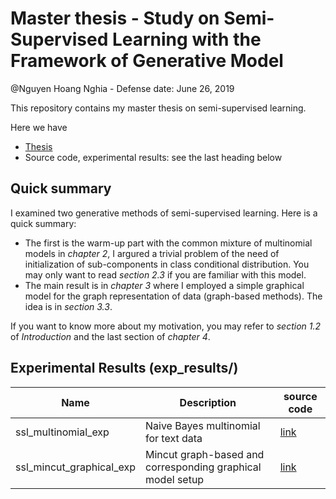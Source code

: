 Master thesis - Study on Semi-Supervised Learning with the Framework of Generative Model
===
@Nguyen Hoang Nghia - Defense date: June 26, 2019

This repository contains my master thesis on semi-supervised learning. 

Here we have
- [Thesis][1]
- Source code, experimental results: see the last heading below


Quick summary
---
I examined two generative methods of semi-supervised learning. Here is a quick summary:
- The first is the warm-up part with the common mixture of multinomial models in *chapter 2*, I argured a trivial problem of the need of initialization of sub-components in class conditional distribution. You may only want to read *section 2.3* if you are familiar with this model.
- The main result is in *chapter 3* where I employed a simple graphical model for the graph representation of data (graph-based methods). The idea is in *section 3.3*.

If you want to know more about my motivation, you may refer to *section 1.2* of *Introduction* and the last section of *chapter 4*.


Experimental Results (exp_results/)
---

| Name  | Description | source code |
| --- | --- | --- |
| ssl_multinomial_exp | Naive Bayes multinomial for text data | [link][2] |
| ssl_mincut_graphical_exp | Mincut graph-based and corresponding graphical model setup | [link][3] |

[1]: https://github.com/nghiapickup/master_thesis/blob/master/thesis.pdf
[2]: https://github.com/nghiapickup/ssl_multinomial
[3]: https://github.com/nghiapickup/ssl_mincut_graphical_model